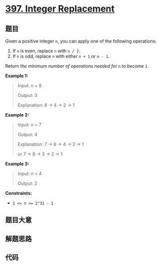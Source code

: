 # [397. Integer Replacement](https://leetcode.com/problems/integer-replacement/)

## 题目

Given a positive integer `n`, you can apply one of the following operations:

1. If `n` is even, replace `n` with `n / 2`.
2. If `n` is odd, replace `n` with either `n + 1` or `n - 1`.

Return _the minimum number of operations needed for_ `n` _to become_ `1`.

**Example 1:**

> Input: n = 8
>
> Output: 3
>
> Explanation: 8 -> 4 -> 2 -> 1

**Example 2:**

> Input: n = 7
>
> Output: 4
>
> Explanation: 7 -> 8 -> 4 -> 2 -> 1
>
> or 7 -> 6 -> 3 -> 2 -> 1

**Example 3:**

> Input: n = 4
>
> Output: 2

**Constraints:**

- `1 <= n <= 2^31 - 1`

## 题目大意

## 解题思路

## 代码

```javascript

```
